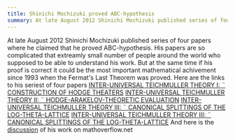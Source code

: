 ```yaml
---
title: Shinichi Mochizuki proved ABC-hypothesis
summary: At late August 2012 Shinichi Mochizuki published series of four papers where he claimed that he proved ABC-hypothesis. His papers are so complicated that extreamly small number of people around the world who supposed to be able to understand his work. But at the same time if his proof is correct it could be the most important mathematical achivement since 1993 when the Fermat's Last Theorem was proved.
---
```

At late August 2012 Shinichi Mochizuki published series of four papers where he claimed that he proved ABC-hypothesis. His papers are so complicated that extreamly small number of people around the world who supposed to be able to understand his work. But at the same time if his proof is correct it could be the most important mathematical achivement since 1993 when the Fermat's Last Theorem was proved.
Here are the links to his seriest of four papers
[INTER-UNIVERSAL TEICHMULLER THEORY I: ¨
CONSTRUCTION OF HODGE THEATERS](http://www.kurims.kyoto-u.ac.jp/~motizuki/Inter-universal%20Teichmuller%20Theory%20I.pdf)
[INTER-UNIVERSAL TEICHMULLER THEORY II: ¨
HODGE-ARAKELOV-THEORETIC EVALUATION](http://www.kurims.kyoto-u.ac.jp/~motizuki/Inter-universal%20Teichmuller%20Theory%20II.pdf)
[INTER-UNIVERSAL TEICHMULLER THEORY III: ¨
CANONICAL SPLITTINGS OF THE LOG-THETA-LATTICE](http://www.kurims.kyoto-u.ac.jp/~motizuki/Inter-universal%20Teichmuller%20Theory%20III.pdf)
[INTER-UNIVERSAL TEICHMULLER THEORY III: ¨
CANONICAL SPLITTINGS OF THE LOG-THETA-LATTICE](http://www.kurims.kyoto-u.ac.jp/~motizuki/Inter-universal%20Teichmuller%20Theory%20IV.pdf)
And here is the [discussion](http://mathoverflow.net/questions/106560/philosophy-behind-mochizukis-work-on-the-abc-conjecture) of his work on mathoverflow.net
